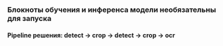 ### Блокноты обучения и инференса модели необязательны для запуска

#### Pipeline решения: detect -> crop -> detect -> crop -> ocr
